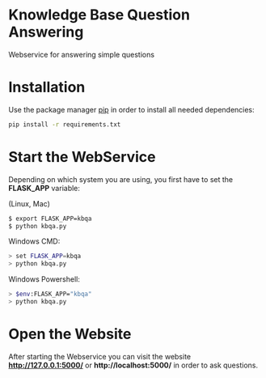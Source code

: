 # Knowledge Base Question Answering

Webservice for answering simple questions

# Installation

Use the package manager [pip](https://pip.pypa.io/en/stable/) in order to install all needed dependencies:

```bash
pip install -r requirements.txt
```

# Start the WebService

Depending on which system you are using, you first have to set the **FLASK_APP** variable:

(Linux, Mac)
```bash
$ export FLASK_APP=kbqa
$ python kbqa.py
```

Windows CMD:
```bash
> set FLASK_APP=kbqa
> python kbqa.py
```

Windows Powershell:
```bash
> $env:FLASK_APP="kbqa"
> python kbqa.py
```

# Open the Website

After starting the Webservice you can visit the website **http://127.0.0.1:5000/** or **http://localhost:5000/** in order to ask questions.
